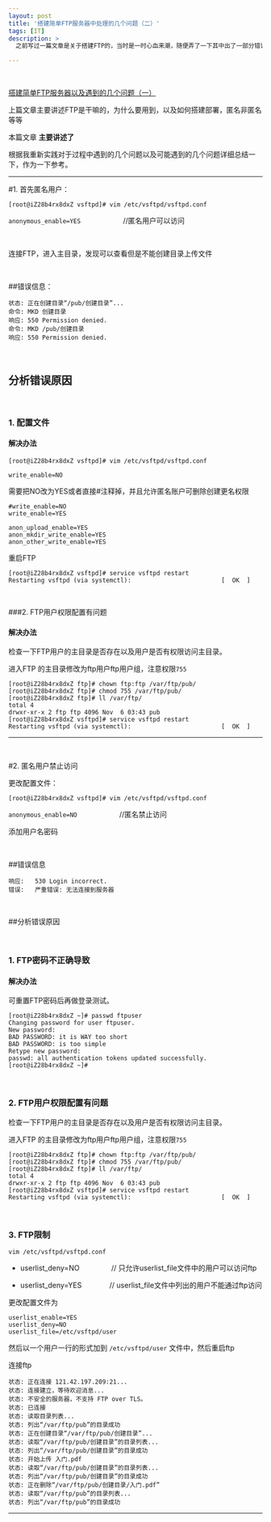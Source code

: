 ```yaml
---
layout: post
title: '搭建简单FTP服务器中处理的几个问题（二）'
tags: [IT]
description: >
  之前写过一篇文章是关于搭建FTP的，当时是一时心血来潮，随便弄了一下其中出了一部分错误，也没有具体的记录下来，最近由于一些原因，需要自己重新拿过来好好研究一下，于是又开始研究起来，具体的搭建过程我就不说了，搭建中详细的内容可以参考

---
```


<!--more-->

&nbsp;

[搭建简单FTP服务器以及遇到的几个问题（一）][1]


  [1]: https://www.mingyueli.com/2016/11/ftp-1.html


上篇文章主要讲述FTP是干嘛的，为什么要用到，以及如何搭建部署，匿名非匿名等等

本篇文章  **主要讲述了**

根据我重新实践对于过程中遇到的几个问题以及可能遇到的几个问题详细总结一下，作为一下参考。


----------


#1. 首先匿名用户：

``[root@iZ28b4rx8dxZ vsftpd]# vim /etc/vsftpd/vsftpd.conf``

``anonymous_enable=YES``　　　　　　//匿名用户可以访问

&nbsp;

连接FTP，进入主目录，发现可以查看但是不能创建目录上传文件

&nbsp;

##错误信息：

```
状态:	正在创建目录“/pub/创建目录”...
命令:	MKD 创建目录
响应:	550 Permission denied.
命令:	MKD /pub/创建目录
响应:	550 Permission denied.
```
&nbsp;

## 分析错误原因

&nbsp;

### 1. 配置文件

#### 解决办法

``[root@iZ28b4rx8dxZ vsftpd]# vim /etc/vsftpd/vsftpd.conf``

``write_enable=NO``

需要把NO改为YES或者直接#注释掉，并且允许匿名账户可删除创建更名权限

```
#write_enable=NO
write_enable=YES

anon_upload_enable=YES
anon_mkdir_write_enable=YES
anon_other_write_enable=YES
```

重启FTP

```
[root@iZ28b4rx8dxZ vsftpd]# service vsftpd restart
Restarting vsftpd (via systemctl):                         [  OK  ]
```

&nbsp;

###2. FTP用户权限配置有问题

#### 解决办法

检查一下FTP用户的主目录是否存在以及用户是否有权限访问主目录。

进入FTP 的主目录修改为ftp用户ftp用户组，注意权限`755`
```
[root@iZ28b4rx8dxZ ftp]# chown ftp:ftp /var/ftp/pub/
[root@iZ28b4rx8dxZ ftp]# chmod 755 /var/ftp/pub/
[root@iZ28b4rx8dxZ ftp]# ll /var/ftp/
total 4
drwxr-xr-x 2 ftp ftp 4096 Nov  6 03:43 pub
[root@iZ28b4rx8dxZ vsftpd]# service vsftpd restart
Restarting vsftpd (via systemctl):                         [  OK  ]
```


----------


&nbsp;

#2. 匿名用户禁止访问

更改配置文件：

``[root@iZ28b4rx8dxZ vsftpd]# vim /etc/vsftpd/vsftpd.conf``

``anonymous_enable=NO``　　　　　　//匿名禁止访问

添加用户名密码

&nbsp;

##错误信息

```
响应:   530 Login incorrect.
错误:   严重错误: 无法连接到服务器
```

&nbsp;

##分析错误原因

&nbsp;

### 1. FTP密码不正确导致

#### 解决办法

可重置FTP密码后再做登录测试。

```
[root@iZ28b4rx8dxZ ~]# passwd ftpuser
Changing password for user ftpuser.
New password: 
BAD PASSWORD: it is WAY too short
BAD PASSWORD: is too simple
Retype new password: 
passwd: all authentication tokens updated successfully.
[root@iZ28b4rx8dxZ ~]# 
```

&nbsp;

### 2. FTP用户权限配置有问题

检查一下FTP用户的主目录是否存在以及用户是否有权限访问主目录。

进入FTP 的主目录修改为ftp用户ftp用户组，注意权限`755`
```
[root@iZ28b4rx8dxZ ftp]# chown ftp:ftp /var/ftp/pub/
[root@iZ28b4rx8dxZ ftp]# chmod 755 /var/ftp/pub/
[root@iZ28b4rx8dxZ ftp]# ll /var/ftp/
total 4
drwxr-xr-x 2 ftp ftp 4096 Nov  6 03:43 pub
[root@iZ28b4rx8dxZ vsftpd]# service vsftpd restart
Restarting vsftpd (via systemctl):                         [  OK  ]
```
&nbsp;

### 3. FTP限制

`vim /etc/vsftpd/vsftpd.conf`

 * userlist_deny=NO  &nbsp;&nbsp;&nbsp;&nbsp;&nbsp;&nbsp;&nbsp;&nbsp;&nbsp;&nbsp;&nbsp;&nbsp;&nbsp;&nbsp; // 只允许userlist_file文件中的用户可以访问ftp

 * userlist_deny=YES  &nbsp;&nbsp;&nbsp;&nbsp;&nbsp;&nbsp;&nbsp;&nbsp;&nbsp;&nbsp;&nbsp;&nbsp;&nbsp;// userlist_file文件中列出的用户不能通过ftp访问

更改配置文件为

```
userlist_enable=YES
userlist_deny=NO
userlist_file=/etc/vsftpd/user
```

然后以一个用户一行的形式加到 `/etc/vsftpd/user` 文件中，然后重启ftp

连接ftp

```
状态:	正在连接 121.42.197.209:21...
状态:	连接建立，等待欢迎消息...
状态:	不安全的服务器，不支持 FTP over TLS。
状态:	已连接
状态:	读取目录列表...
状态:	列出“/var/ftp/pub”的目录成功
状态:	正在创建目录“/var/ftp/pub/创建目录”...
状态:	读取“/var/ftp/pub/创建目录”的目录列表...
状态:	列出“/var/ftp/pub/创建目录”的目录成功
状态:	开始上传 入门.pdf
状态:	读取“/var/ftp/pub/创建目录”的目录列表...
状态:	列出“/var/ftp/pub/创建目录”的目录成功
状态:	正在删除“/var/ftp/pub/创建目录/入门.pdf”
状态:	读取“/var/ftp/pub”的目录列表...
状态:	列出“/var/ftp/pub”的目录成功
```
----------
